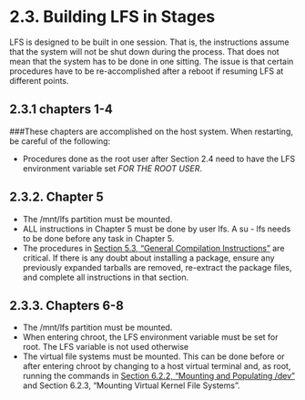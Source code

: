 # 2.3. Building LFS in Stages 

LFS is designed to be built in one session. That is, the instructions assume that the system will not be shut down during the process. That does not mean that the system has to be done in one sitting. The issue is that certain procedures have to be re-accomplished after a reboot if resuming LFS at different points. 
## 2.3.1 chapters 1-4
###These chapters are accomplished on the host system. When restarting, be careful of the following: 
* Procedures done as the root user after Section 2.4 need to have the LFS environment variable set *FOR THE ROOT USER*.
## 2.3.2. Chapter 5 
* The /mnt/lfs partition must be mounted. 
* ALL instructions in Chapter 5 must be done by user lfs. A su - lfs needs to be done before any task in Chapter 5.
* The procedures in [Section 5.3, “General Compilation Instructions”](http://www.linuxfromscratch.org/lfs/view/stable/chapter05/generalinstructions.html) are critical. If there is any doubt about installing a package, ensure any previously expanded tarballs are removed, re-extract the package files, and complete all instructions in that section. 

## 2.3.3. Chapters 6-8 
* The /mnt/lfs partition must be mounted. 
* When entering chroot, the LFS environment variable must be set for root. The LFS variable is not used otherwise
* The virtual file systems must be mounted. This can be done before or after entering chroot by changing to a host virtual terminal and, as root, running the commands in [Section 6.2.2, “Mounting and Populating /dev”](http://www.linuxfromscratch.org/lfs/view/stable/chapter06/kernfs.html#ch-system-bindmount) and [](http://www.linuxfromscratch.org/lfs/view/stable/chapter06/kernfs.html#ch-system-kernfsmount) Section 6.2.3, “Mounting Virtual Kernel File Systems”.
